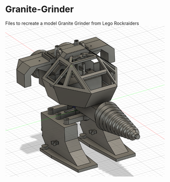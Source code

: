 # Granite-Grinder
Files to recreate a model Granite Grinder from Lego Rockraiders
![Granite-Grinder](https://github.com/Nopedi/Granite-Grinder/blob/main/Granite%20Grinder.PNG)
